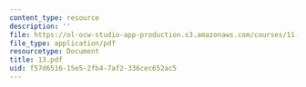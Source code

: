 ```yaml
---
content_type: resource
description: ''
file: https://ol-ocw-studio-app-production.s3.amazonaws.com/courses/11-947-imaging-the-city-the-place-of-media-in-city-design-and-development-fall-1998/f57d651615e52fb47af2336cec652ac5_13.pdf
file_type: application/pdf
resourcetype: Document
title: 13.pdf
uid: f57d6516-15e5-2fb4-7af2-336cec652ac5
---
```

